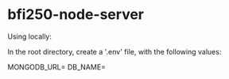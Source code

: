 # bfi250-node-server

Using locally:

In the root directory, create a '.env' file, with the following values:

MONGODB_URL=
DB_NAME=